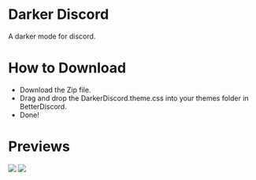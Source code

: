 # Darker Discord
A darker mode for discord.

# How to Download
- Download the Zip file.
- Drag and drop the DarkerDiscord.theme.css into your themes folder in BetterDiscord.
- Done!

# Previews
<img src="https://cdn.discordapp.com/attachments/724062593513160774/764722387425165372/fulldiscord.jpg"/>
<img src="https://cdn.discordapp.com/attachments/724062593513160774/764722079961448448/Screenshot_2020-10-11_012901.png"/>
